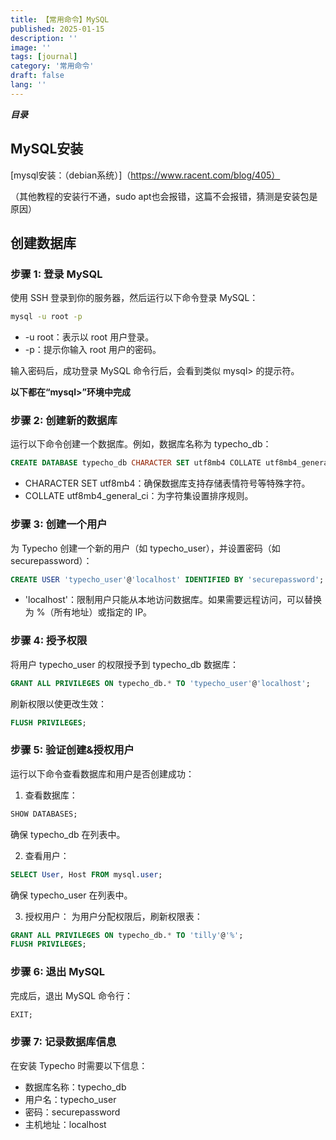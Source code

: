 ```yaml
---
title: 【常用命令】MySQL
published: 2025-01-15
description: ''
image: ''
tags: [journal]
category: '常用命令'
draft: false 
lang: ''
---
```

***目录***
<!-- toc -->

## MySQL安装
[mysql安装：（debian系统）]（https://www.racent.com/blog/405）

（其他教程的安装行不通，sudo apt也会报错，这篇不会报错，猜测是安装包是原因）

## 创建数据库
### 步骤 1: 登录 MySQL

使用 SSH 登录到你的服务器，然后运行以下命令登录 MySQL：
```zsh
mysql -u root -p
```
- -u root：表示以 root 用户登录。
- -p：提示你输入 root 用户的密码。

输入密码后，成功登录 MySQL 命令行后，会看到类似 mysql> 的提示符。

**以下都在“mysql>”环境中完成**

### 步骤 2: 创建新的数据库

运行以下命令创建一个数据库。例如，数据库名称为 typecho_db：
```sql
CREATE DATABASE typecho_db CHARACTER SET utf8mb4 COLLATE utf8mb4_general_ci;
```
- CHARACTER SET utf8mb4：确保数据库支持存储表情符号等特殊字符。
- COLLATE utf8mb4_general_ci：为字符集设置排序规则。

### 步骤 3: 创建一个用户

为 Typecho 创建一个新的用户（如 typecho_user），并设置密码（如 securepassword）：
```sql
CREATE USER 'typecho_user'@'localhost' IDENTIFIED BY 'securepassword';
```
- 'localhost'：限制用户只能从本地访问数据库。如果需要远程访问，可以替换为 %（所有地址）或指定的 IP。

### 步骤 4: 授予权限

将用户 typecho_user 的权限授予到 typecho_db 数据库：
```sql
GRANT ALL PRIVILEGES ON typecho_db.* TO 'typecho_user'@'localhost';
```
刷新权限以使更改生效：
```sql
FLUSH PRIVILEGES;
```
### 步骤 5: 验证创建&授权用户

运行以下命令查看数据库和用户是否创建成功：
1. 查看数据库：
```sql
SHOW DATABASES;
```
确保 typecho_db 在列表中。

2. 查看用户：
```sql
SELECT User, Host FROM mysql.user;
```
确保 typecho_user 在列表中。

3. 授权用户：
为用户分配权限后，刷新权限表：
```sql
GRANT ALL PRIVILEGES ON typecho_db.* TO 'tilly'@'%';
FLUSH PRIVILEGES;
```

### 步骤 6: 退出 MySQL

完成后，退出 MySQL 命令行：
```sql
EXIT;
```
### 步骤 7: 记录数据库信息

在安装 Typecho 时需要以下信息：
- 数据库名称：typecho_db
- 用户名：typecho_user
- 密码：securepassword
- 主机地址：localhost

